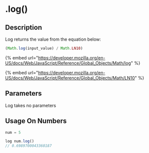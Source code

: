 # .log()

## Description

Log returns the value from the equation below:

```javascript
(Math.log(input_value) / Math.LN10)
```

{% embed url="https://developer.mozilla.org/en-US/docs/Web/JavaScript/Reference/Global_Objects/Math/log" %}

{% embed url="https://developer.mozilla.org/en-US/docs/Web/JavaScript/Reference/Global_Objects/Math/LN10" %}

## Parameters

Log takes no parameters

## Usage On Numbers

```javascript
num = 5

log num.log()
// 0.6989700043360187
```
